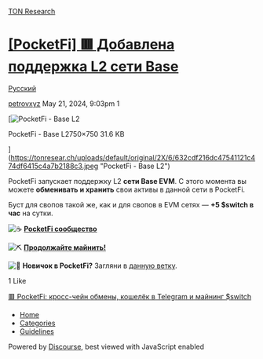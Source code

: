 [TON Research](/)

# [\[PocketFi\] 🟥 Добавлена поддержка L2 сети Base](/t/pocketfi-l2-base/18821)

[Русский](/c/ru/49) 

    

[petrovxyz](https://tonresear.ch/u/petrovxyz)   May 21, 2024, 9:03pm  1

[![PocketFi - Base L2](https://tonresear.ch/uploads/default/optimized/2X/6/632cdf216dc47541121c474df6415c4a7b2188c3_2_375x375.jpeg)

PocketFi - Base L2750×750 31.6 KB

](https://tonresear.ch/uploads/default/original/2X/6/632cdf216dc47541121c474df6415c4a7b2188c3.jpeg "PocketFi - Base L2")

PocketFi запускает поддержку L2 **сети Base EVM**. С этого момента вы можете **обменивать и хранить** свои активы в данной сети в PocketFi.

Буст для свопов такой же, как и для свопов в EVM сетях — **+5 $switch в час** на сутки.

![:coffee:](https://tonresear.ch/images/emoji/twitter/coffee.png?v=12 ":coffee:") [**PocketFi сообщество**](https://t.me/pocketfi_chat)

![:pick:](https://tonresear.ch/images/emoji/twitter/pick.png?v=12 ":pick:") [**Продолжайте майнить!**](https://t.me/pocketfi_bot/Mining?startapp=244074224)

![:slightly_smiling_face:](https://tonresear.ch/images/emoji/twitter/slightly_smiling_face.png?v=12 ":slightly_smiling_face:") **Новичок в PocketFi?** Загляни в [данную ветку](https://tonresear.ch/t/pocketfi-cross-chain-swaps-telegram-wallet-and-switch-mining/10397/4).

  1 Like

[🟥 PocketFi: кросс-чейн обмены, кошелёк в Telegram и майнинг $switch](https://tonresear.ch/t/pocketfi-telegram-switch/12341/10) 

*   [Home](/)
*   [Categories](/categories)
*   [Guidelines](/guidelines)

Powered by [Discourse](https://www.discourse.org), best viewed with JavaScript enabled